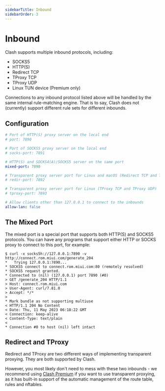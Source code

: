 ```yaml
---
sidebarTitle: Inbound
sidebarOrder: 3
---
```


# Inbound

Clash supports multiple inbound protocols, including:

- SOCKS5
- HTTP(S)
- Redirect TCP
- TProxy TCP
- TProxy UDP
- Linux TUN device (Premium only)

Connections to any inbound protocol listed above will be handled by the same internal rule-matching engine. That is to say, Clash does not (currently) support different rule sets for different inbounds.

## Configuration

```yaml
# Port of HTTP(S) proxy server on the local end
# port: 7890

# Port of SOCKS5 proxy server on the local end
# socks-port: 7891

# HTTP(S) and SOCKS4(A)/SOCKS5 server on the same port
mixed-port: 7890

# Transparent proxy server port for Linux and macOS (Redirect TCP and TProxy UDP)
# redir-port: 7892

# Transparent proxy server port for Linux (TProxy TCP and TProxy UDP)
# tproxy-port: 7893

# Allow clients other than 127.0.0.1 to connect to the inbounds
allow-lan: false
```

## The Mixed Port

The mixed port is a special port that supports both HTTP(S) and SOCKS5 protocols. You can have any programs that support either HTTP or SOCKS proxy to connect to this port, for example:

```shell
$ curl -x socks5h://127.0.0.1:7890 -v http://connect.rom.miui.com/generate_204
*   Trying 127.0.0.1:7890...
* SOCKS5 connect to connect.rom.miui.com:80 (remotely resolved)
* SOCKS5 request granted.
* Connected to (nil) (127.0.0.1) port 7890 (#0)
> GET /generate_204 HTTP/1.1
> Host: connect.rom.miui.com
> User-Agent: curl/7.81.0
> Accept: */*
> 
* Mark bundle as not supporting multiuse
< HTTP/1.1 204 No Content
< Date: Thu, 11 May 2023 06:18:22 GMT
< Connection: keep-alive
< Content-Type: text/plain
< 
* Connection #0 to host (nil) left intact
```

## Redirect and TProxy

Redirect and TProxy are two different ways of implementing transparent proxying. They are both supported by Clash.

However, you most likely don't need to mess with these two inbounds - we recommend using [Clash Premium](/premium/introduction) if you want to use transparent proxying, as it has built-in support of the automatic management of the route table, rules and nftables.
